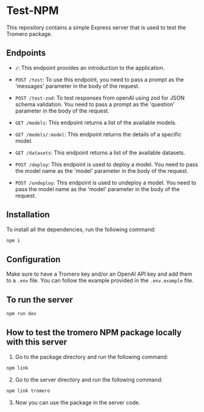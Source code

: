 # Test-NPM

This repository contains a simple Express server that is used to test the Tromero package.

## Endpoints

- `/`: This endpoint provides an introduction to the application.

- `POST /test`: To use this endpoint, you need to pass a prompt as the 'messages' parameter in the body of the request.

- `POST /test-zod`: To test responses from openAI using zod for JSON schema validation. You need to pass a prompt as the 'question' parameter in the body of the request.

- `GET /models`: This endpoint returns a list of the available models.

- `GET /models/:model`: This endpoint returns the details of a specific model.

- `GET /datasets`: This endpoint returns a list of the available datasets.

- `POST /deploy`: This endpoint is used to deploy a model. You need to pass the model name as the 'model' parameter in the body of the request.

- `POST /undeploy`: This endpoint is used to undeploy a model. You need to pass the model name as the 'model' parameter in the body of the request.

## Installation

To install all the dependencies, run the following command:

```bash
npm i
```

## Configuration

Make sure to have a Tromero key and/or an OpenAI API key and add them to a `.env` file. You can follow the example provided in the `.env.example` file.

## To run the server

```bash
npm run dev
```

## How to test the tromero NPM package locally with this server

1. Go to the package directory and run the following command:

```bash
npm link
```

2. Go to the server directory and run the following command:

```bash
npm link tromero
```

3. Now you can use the package in the server code.
